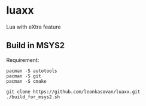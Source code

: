 # luaxx
Lua with eXtra feature  

## Build in MSYS2
Requirement:
```
pacman -S autotools
pacman -S git
pacman -S cmake
```

```
git clone https://github.com/leonkasovan/luaxx.git
./build_for_msys2.sh
```
